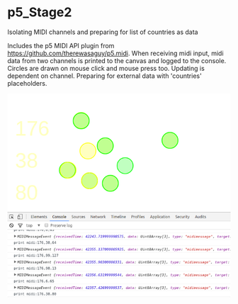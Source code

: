 # p5_Stage2
Isolating MIDI channels and preparing for list of countries as data


Includes the p5 MIDI API plugin from https://github.com/therewasaguy/p5.midi.
When receiving midi input, midi data from two channels is printed to the canvas and logged to the console.
Circles are drawn on mouse click and mouse press too.
Updating is dependent on channel. Preparing for external data with 'countries' placeholders.

![p5 Stage1 screenshot](p5_Stage1.png)
